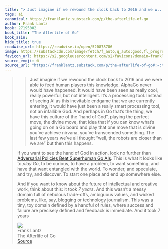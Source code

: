 ```yaml
---
title: "> Just imagine if we rewound the clock back to 2016 and we w..."
tags: ai
canonical: https://franklantz.substack.com/p/the-afterlife-of-go
author: Frank Lantz
book: 27195002
book_title: "The Afterlife of Go"
book_asin: 
hide_title: true
readwise_url: https://readwise.io/open/520878786
image: https://substackcdn.com/image/fetch/f_auto,q_auto:good,fl_progressive:steep/https%3A%2F%2Fsubstack-post-media.s3.amazonaws.com%2Fpublic%2Fimages%2F575c78bf-a853-4dec-acdb-e11e4ceb347f_600x600.png
favicon_url: https://s2.googleusercontent.com/s2/favicons?domain=franklantz.substack.com
source_emoji: 🌐
source_url: "https://franklantz.substack.com/p/the-afterlife-of-go#:~:text=%3E%20Just%20imagine,took%207%20years"
---
```


> > Just imagine if we rewound the clock back to 2016 and we were able to feed human players this knowledge. AlphaGo never would have happened. It would have been seen as really cool, really powerful, but not intelligent. It’s a processing tool. Instead of seeing AI as this inevitable endgame that we are currently entering, it would have just been a really smart processing tool, not an infallible God. And perhaps in Go that’s the thing, we have this culture of the “hand of God”, playing the perfect move, the divine move, that idea that if you can know what’s going on on a Go board and play that one move that is divine you’ve achieve nirvana, you’ve transcended something. The last few years we’ve all thought “well, the robots are closer than we are” but then this happens.
> 
> If you want to see the hand of God in action, look no further than [Adversarial Policies Beat Superhuman Go AIs](https://goattack.far.ai/). This is what it looks like to *play Go*, to be curious, to have a problem, to want something, and have that want entangled with the world. To wonder, and speculate, and try, and discover. To start one place and end up somewhere else.
> 
> And if you want to know about the future of intellectual and creative work, think about this: it took *7 years*. And this wasn’t a messy domain full of nebulous trade-offs, ambiguous values, and wicked problems, like, say, blogging or technology journalism. This was a tiny, toy domain defined by a handful of rules, where success and failure are precisely defined and feedback is immediate. And it took 7 years
> <div class="quoteback-footer"><div class="quoteback-avatar"><img class="mini-favicon" src="https://s2.googleusercontent.com/s2/favicons?domain=franklantz.substack.com"></div><div class="quoteback-metadata"><div class="metadata-inner"><span style="display:none">FROM:</span><div aria-label="Frank Lantz" class="quoteback-author"> Frank Lantz</div><div aria-label="The Afterlife of Go" class="quoteback-title"> The Afterlife of Go</div></div></div><div class="quoteback-backlink"><a target="_blank" aria-label="go to the full text of this quotation" rel="noopener" href="https://franklantz.substack.com/p/the-afterlife-of-go#:~:text=%3E%20Just%20imagine,took%207%20years" class="quoteback-arrow"> Source</a></div></div>
